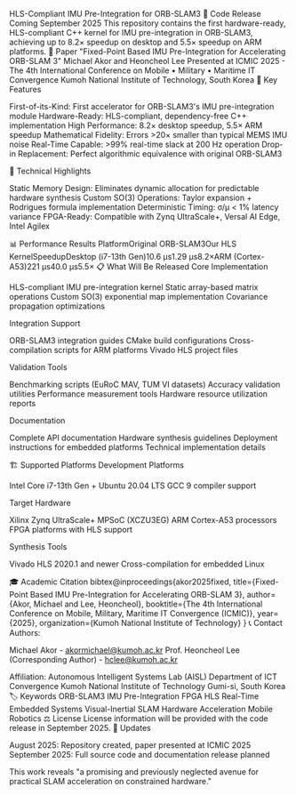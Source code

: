 HLS-Compliant IMU Pre-Integration for ORB-SLAM3
🚀 Code Release Coming September 2025
This repository contains the first hardware-ready, HLS-compliant C++ kernel for IMU pre-integration in ORB-SLAM3, achieving up to 8.2× speedup on desktop and 5.5× speedup on ARM platforms.
📄 Paper
"Fixed-Point Based IMU Pre-Integration for Accelerating ORB-SLAM 3"
Michael Akor and Heoncheol Lee
Presented at ICMIC 2025 - The 4th International Conference on Mobile • Military • Maritime IT Convergence
Kumoh National Institute of Technology, South Korea
🎯 Key Features

First-of-its-Kind: First accelerator for ORB-SLAM3's IMU pre-integration module
Hardware-Ready: HLS-compliant, dependency-free C++ implementation
High Performance: 8.2× desktop speedup, 5.5× ARM speedup
Mathematical Fidelity: Errors >20× smaller than typical MEMS IMU noise
Real-Time Capable: >99% real-time slack at 200 Hz operation
Drop-in Replacement: Perfect algorithmic equivalence with original ORB-SLAM3

🔧 Technical Highlights

Static Memory Design: Eliminates dynamic allocation for predictable hardware synthesis
Custom SO(3) Operations: Taylor expansion + Rodrigues formula implementation
Deterministic Timing: σ/μ < 1% latency variance
FPGA-Ready: Compatible with Zynq UltraScale+, Versal AI Edge, Intel Agilex

📊 Performance Results
PlatformOriginal ORB-SLAM3Our HLS KernelSpeedupDesktop (i7-13th Gen)10.6 μs1.29 μs8.2×ARM (Cortex-A53)221 μs40.0 μs5.5×
📋 What Will Be Released
Core Implementation

HLS-compliant IMU pre-integration kernel
Static array-based matrix operations
Custom SO(3) exponential map implementation
Covariance propagation optimizations

Integration Support

ORB-SLAM3 integration guides
CMake build configurations
Cross-compilation scripts for ARM platforms
Vivado HLS project files

Validation Tools

Benchmarking scripts (EuRoC MAV, TUM VI datasets)
Accuracy validation utilities
Performance measurement tools
Hardware resource utilization reports

Documentation

Complete API documentation
Hardware synthesis guidelines
Deployment instructions for embedded platforms
Technical implementation details

🏗️ Supported Platforms
Development Platforms

Intel Core i7-13th Gen + Ubuntu 20.04 LTS
GCC 9 compiler support

Target Hardware

Xilinx Zynq UltraScale+ MPSoC (XCZU3EG)
ARM Cortex-A53 processors
FPGA platforms with HLS support

Synthesis Tools

Vivado HLS 2020.1 and newer
Cross-compilation for embedded Linux

🎓 Academic Citation
bibtex@inproceedings{akor2025fixed,
  title={Fixed-Point Based IMU Pre-Integration for Accelerating ORB-SLAM 3},
  author={Akor, Michael and Lee, Heoncheol},
  booktitle={The 4th International Conference on Mobile, Military, Maritime IT Convergence (ICMIC)},
  year={2025},
  organization={Kumoh National Institute of Technology}
}
📞 Contact
Authors:

Michael Akor - akormichael@kumoh.ac.kr
Prof. Heoncheol Lee (Corresponding Author) - hclee@kumoh.ac.kr

Affiliation:
Autonomous Intelligent Systems Lab (AISL)
Department of ICT Convergence
Kumoh National Institute of Technology
Gumi-si, South Korea
🏷️ Keywords
ORB-SLAM3 IMU Pre-Integration FPGA HLS Real-Time Embedded Systems Visual-Inertial SLAM Hardware Acceleration Mobile Robotics
⚖️ License
License information will be provided with the code release in September 2025.
🔔 Updates

August 2025: Repository created, paper presented at ICMIC 2025
September 2025: Full source code and documentation release planned


This work reveals "a promising and previously neglected avenue for practical SLAM acceleration on constrained hardware."
